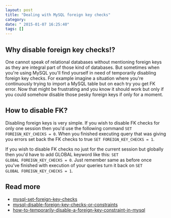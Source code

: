```yaml
---
layout: post
title: "Dealing with MySQL foreign key checks"
category: 
date: " 2015-01-07 16:25:40"
tags: []
---
```


## Why disable foreign key checks!?

One cannot speak of relational databases without mentioning foreign keys as they are integral part of those kind of databases.
But sometimes when you're using MySQL you'll find yourself in need of temporarily disabling foreign key checks.
For example imagine a situation where you're continuously trying to import a MySQL table but on each try you get FK error.
Now that might be frustrating and you know it should work but only if you could somehow disable those pesky foreign keys if only
for a moment.

## How to disable FK?

Disabling foreign keys is very simple. If you wish to disable FK checks for only one session then you'd use the
following command <code>SET FOREIGN_KEY_CHECKS = 0</code>.
When you finished executing query that was giving you errors set back the FK checks to true <code>SET FOREIGN_KEY_CHECKS = 1</code>.

If you wish to disable FK checks no just for the current session but globally then you'd have to add GLOBAL keyword like this:
<code>SET GLOBAL FOREIGN_KEY_CHECKS = 0</code>. Just remember same as before once you've finished with execution of
your queries turn it back on <code>SET GLOBAL FOREIGN_KEY_CHECKS = 1</code>.

## Read more

* [mysql-set-foreign-key-checks](http://stackoverflow.com/questions/8538636/mysql-set-foreign-key-checks)
* [mysql-disable-foreign-key-checks-or-constraints](https://gauravsohoni.wordpress.com/2009/03/09/mysql-disable-foreign-key-checks-or-constraints/)
* [how-to-temporarily-disable-a-foreign-key-constraint-in-mysql](http://stackoverflow.com/questions/15501673/how-to-temporarily-disable-a-foreign-key-constraint-in-mysql)

